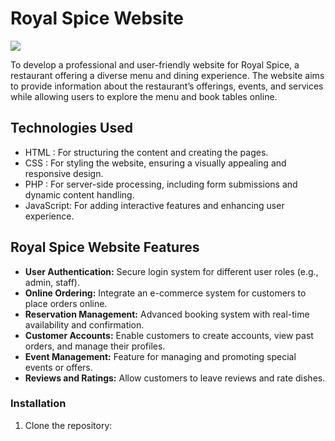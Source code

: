 # Royal Spice Website
<a href="https://www.youtube.com/watch?v=dQw4w9WgXcQ"><img src="https://user-images.githubusercontent.com/73097560/115834477-dbab4500-a447-11eb-908a-139a6edaec5c.gif"></a>

To develop a professional and user-friendly website for Royal Spice, a restaurant offering a diverse menu and dining experience. The website aims to provide information about the restaurant’s offerings, events, and services while allowing users to explore the menu and book tables online.

## Technologies Used

- HTML      : For structuring the content and creating the pages.
- CSS       : For styling the website, ensuring a visually appealing and responsive design.
- PHP       : For server-side processing, including form submissions and dynamic content handling.
- JavaScript: For adding interactive features and enhancing user experience.

## Royal Spice Website Features

- **User Authentication:** Secure login system for different user roles (e.g., admin, staff).
- **Online Ordering:** Integrate an e-commerce system for customers to place orders online.
- **Reservation Management:** Advanced booking system with real-time availability and confirmation.
- **Customer Accounts:** Enable customers to create accounts, view past orders, and manage their profiles.
- **Event Management:** Feature for managing and promoting special events or offers.
- **Reviews and Ratings:** Allow customers to leave reviews and rate dishes.

### Installation

1. Clone the repository:

   ```bash


